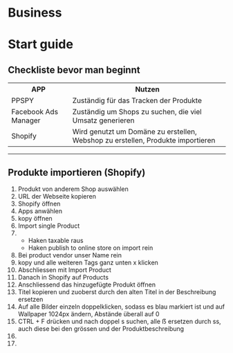 # Business
# Start guide
## Checkliste bevor man beginnt

<table>
  <tr>
    <th>APP</th>
    <th>Nutzen</th>
  </tr>
  <tr>
    <td>PPSPY</td>
    <td>Zuständig für das Tracken der Produkte </td>
   </tr>
   <tr>
     <td>Facebook Ads Manager</td>
     <td>Zuständig um Shops zu suchen, die viel Umsatz generieren</td>
   </tr>
     <tr>
     <td>Shopify</td>
     <td>Wird genutzt um Domäne zu erstellen, Webshop zu erstellen, Produkte importieren </td>
   </tr>
</table>

***

## Produkte importieren (Shopify)
1. Produkt von anderem Shop auswählen
2. URL der Webseite kopieren
3. Shopify öffnen
4. Apps anwählen
5. kopy öffnen
6. Import single Product
7. - Haken taxable raus
   - Haken publish to online store on import rein
8. Bei product vendor unser Name rein
9. kopy und alle weiteren Tags ganz unten x klicken
10. Abschliessen mit Import Product
11. Danach in Shopify auf Products
12. Anschliessend das hinzugefügte Produkt öffnen
13. Titel kopieren und zuoberst durch den alten Titel in der Beschreibung ersetzen
14. Auf alle Bilder einzeln doppelklicken, sodass es blau markiert ist und auf Wallpaper 1024px ändern, Abstände überall auf 0
15. CTRL + F drücken und nach doppel s suchen, alle ẞ ersetzen durch ss, auch diese bei den grössen und der Produktbeschreibung
16. 
17. 
##